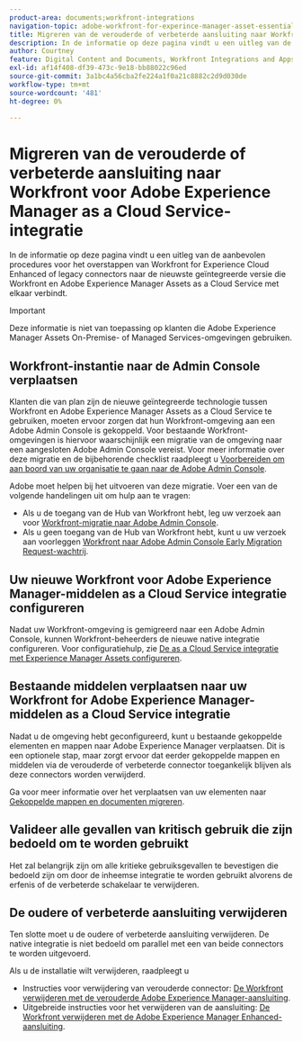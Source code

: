 ```yaml
---
product-area: documents;workfront-integrations
navigation-topic: adobe-workfront-for-experince-manager-asset-essentials
title: Migreren van de verouderde of verbeterde aansluiting naar Workfront voor Adobe Experience Manager as a Cloud Service-integratie
description: In de informatie op deze pagina vindt u een uitleg van de aanbevolen procedures voor het overstappen van Workfront for Experience Cloud Enhanced of legacy connectors naar de nieuwste geïntegreerde versie die Workfront en Adobe Experience Manager Assets as a Cloud Service met elkaar verbindt.
author: Courtney
feature: Digital Content and Documents, Workfront Integrations and Apps
exl-id: af14f408-df39-473c-9e18-bb88022c96ed
source-git-commit: 3a1bc4a56cba2fe224a1f0a21c8882c2d9d030de
workflow-type: tm+mt
source-wordcount: '481'
ht-degree: 0%

---
```


# Migreren van de verouderde of verbeterde aansluiting naar Workfront voor Adobe Experience Manager as a Cloud Service-integratie

In de informatie op deze pagina vindt u een uitleg van de aanbevolen procedures voor het overstappen van Workfront for Experience Cloud Enhanced of legacy connectors naar de nieuwste geïntegreerde versie die Workfront en Adobe Experience Manager Assets as a Cloud Service met elkaar verbindt.

>[!IMPORTANT]
>
>Deze informatie is niet van toepassing op klanten die Adobe Experience Manager Assets On-Premise- of Managed Services-omgevingen gebruiken.

## Workfront-instantie naar de Admin Console verplaatsen

Klanten die van plan zijn de nieuwe geïntegreerde technologie tussen Workfront en Adobe Experience Manager Assets as a Cloud Service te gebruiken, moeten ervoor zorgen dat hun Workfront-omgeving aan een Adobe Admin Console is gekoppeld. Voor bestaande Workfront-omgevingen is hiervoor waarschijnlijk een migratie van de omgeving naar een aangesloten Adobe Admin Console vereist. Voor meer informatie over deze migratie en de bijbehorende checklist raadpleegt u [Voorbereiden om aan boord van uw organisatie te gaan naar de Adobe Admin Console](/help/quicksilver/administration-and-setup/adobe-admin-console/prep-for-admin-console.md).

Adobe moet helpen bij het uitvoeren van deze migratie. Voer een van de volgende handelingen uit om hulp aan te vragen:

* Als u de toegang van de Hub van Workfront hebt, leg uw verzoek aan voor [Workfront-migratie naar Adobe Admin Console](https://hub.workfront.com/requests/new?activeTab=tab-new-helpRequest&amp;projectID=629674d500054a38133cf26e01d06a97&amp;path=).
* Als u geen toegang van de Hub van Workfront hebt, kunt u uw verzoek aan voorleggen [Workfront naar Adobe Admin Console Early Migration Request-wachtrij](https://workfront.az1.qualtrics.com/jfe/form/SV_9T5LuHf05JUOPAi).

## Uw nieuwe Workfront voor Adobe Experience Manager-middelen as a Cloud Service integratie configureren

Nadat uw Workfront-omgeving is gemigreerd naar een Adobe Admin Console, kunnen Workfront-beheerders de nieuwe native integratie configureren. Voor configuratiehulp, zie [De as a Cloud Service integratie met Experience Manager Assets configureren](/help/quicksilver/administration-and-setup/configure-integrations/configure-aacs-integration.md).

## Bestaande middelen verplaatsen naar uw Workfront for Adobe Experience Manager-middelen as a Cloud Service integratie

Nadat u de omgeving hebt geconfigureerd, kunt u bestaande gekoppelde elementen en mappen naar Adobe Experience Manager verplaatsen. Dit is een optionele stap, maar zorgt ervoor dat eerder gekoppelde mappen en middelen via de verouderde of verbeterde connector toegankelijk blijven als deze connectors worden verwijderd.

Ga voor meer informatie over het verplaatsen van uw elementen naar [Gekoppelde mappen en documenten migreren](/help/quicksilver/documents/workfront-and-experience-manager-integrations/legacy-enhanced-connector-migration/workfront-document-link-updates.md).

## Valideer alle gevallen van kritisch gebruik die zijn bedoeld om te worden gebruikt

Het zal belangrijk zijn om alle kritieke gebruiksgevallen te bevestigen die bedoeld zijn om door de inheemse integratie te worden gebruikt alvorens de erfenis of de verbeterde schakelaar te verwijderen.

## De oudere of verbeterde aansluiting verwijderen

Ten slotte moet u de oudere of verbeterde aansluiting verwijderen. De native integratie is niet bedoeld om parallel met een van beide connectors te worden uitgevoerd.

Als u de installatie wilt verwijderen, raadpleegt u

* Instructies voor verwijdering van verouderde connector: [De Workfront verwijderen met de verouderde Adobe Experience Manager-aansluiting](/help/quicksilver/documents/workfront-and-experience-manager-integrations/legacy-enhanced-connector-migration/uninstall-legacy-connector.md).
* Uitgebreide instructies voor het verwijderen van de aansluiting: [De Workfront verwijderen met de Adobe Experience Manager Enhanced-aansluiting](/help/quicksilver/documents/workfront-and-experience-manager-integrations/legacy-enhanced-connector-migration/uninstall-enhanced-connector.md).
